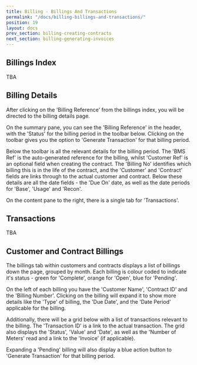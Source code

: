 ```yaml
---
title: Billing - Billings And Transactions
permalink: "/docs/billing-billings-and-transactions/"
position: 19
layout: docs
prev_section: billing-creating-contracts
next_section: billing-generating-invoices
---
```


## Billings Index

TBA

## Billing Details

After clicking on the 'Billing Reference' from the billings index, you will be directed to the billing details page.

On the summary pane, you can see the 'Billing Reference' in the header, with the 'Status' for the billing period in the toolbar below. Clicking on the toolbar gives you the option to 'Generate Transaction' for that billing period.

Below the toolbar is all the relevant details for the billing period. The 'BMS Ref' is the auto-generated reference for the billing, whilst 'Customer Ref' is an optional field when creating the contract. The 'Billing No' identifies which billing this is in the life of the contract, and the 'Customer' and 'Contract' fields are links through to the actual customer and contract. Below these details are all the date fields - the 'Due On' date, as well as the date periods for 'Base', 'Usage' and 'Recon'.

On the content pane to the right, there is a single tab for 'Transactions'.

## Transactions

TBA

## Customer and Contract Billings

The billings tab within customers and contracts displays a list of billings down the page, grouped by month. Each billing is colour coded to indicate it's status - green for 'Complete', orange for 'Open', blue for 'Pending'.

On the left of each billing you have the 'Customer Name', 'Contract ID' and the 'Billing Number'. Clicking on the billing will expand it to show more details like the 'Type' of billing, the 'Due Date', and the 'Date Period' applicable for the billing.

Additionally, there will be a grid below with a list of transactions relevant to the billing. The 'Transaction ID' is a link to the actual transaction. The grid also displays the 'Status', 'Value' and 'Date', as well as the 'Number of Meters' read and a link to the 'Invoice' (if applicable).

Expanding a 'Pending' billing will also display a blue action button to 'Generate Transaction' for that billing period.
